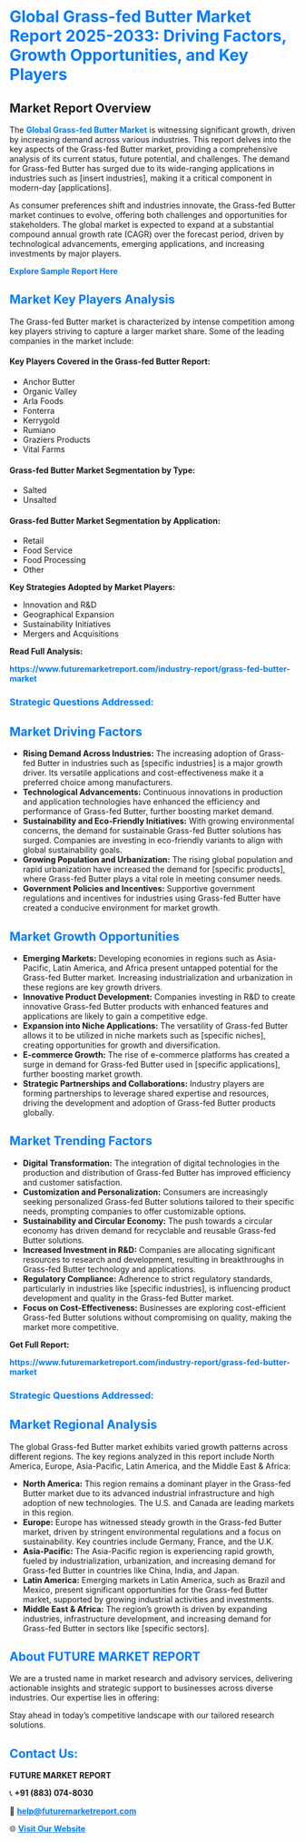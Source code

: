 <h1 style="color: #007BFF;">Global Grass-fed Butter Market Report 2025-2033: Driving Factors, Growth Opportunities, and Key Players</h1>

<section id="overview">
<h2>Market Report Overview</h2>
<p>The <a href="https://www.futuremarketreport.com/industry-report/grass-fed-butter-market" style="color: #007BFF; text-decoration: none;"><strong>Global Grass-fed Butter Market</strong></a> is witnessing significant growth, driven by increasing demand across various industries. This report delves into the key aspects of the Grass-fed Butter market, providing a comprehensive analysis of its current status, future potential, and challenges. The demand for Grass-fed Butter has surged due to its wide-ranging applications in industries such as [insert industries], making it a critical component in modern-day [applications].</p>
<p>As consumer preferences shift and industries innovate, the Grass-fed Butter market continues to evolve, offering both challenges and opportunities for stakeholders. The global market is expected to expand at a substantial compound annual growth rate (CAGR) over the forecast period, driven by technological advancements, emerging applications, and increasing investments by major players.</p>
</section>

<section id="overview">
<p><a href="https://www.futuremarketreport.com/request-sample/reportId=62310" style="color: #007BFF; text-decoration: none;"><strong>Explore Sample Report Here</strong></a></p>
</section>

<section id="key-players">
<h2 style="color: #007BFF;">Market Key Players Analysis</h2>
<p>The Grass-fed Butter market is characterized by intense competition among key players striving to capture a larger market share. Some of the leading companies in the market include:</p>
<h4>Key Players Covered in the Grass-fed Butter Report:</h4>
<ul><li>Anchor Butter</li><li>Organic Valley</li><li>Arla Foods</li><li>Fonterra</li><li>Kerrygold</li><li>Rumiano</li><li>Graziers Products</li><li>Vital Farms</li></ul>
<h4>Grass-fed Butter Market Segmentation by Type:</h4>
<ul><li>Salted</li><li>Unsalted</li></ul>

<h4>Grass-fed Butter Market Segmentation by Application:</h4>
<ul><li>Retail</li><li>Food Service</li><li>Food Processing</li><li>Other</li></ul>
<p><strong>Key Strategies Adopted by Market Players:</strong></p>
<ul>
<li>Innovation and R&D</li>
<li>Geographical Expansion</li>
<li>Sustainability Initiatives</li>
<li>Mergers and Acquisitions</li>
</ul>
</section>

<section>
<p><strong>Read Full Analysis: </strong></p><a href="https://www.futuremarketreport.com/industry-report/grass-fed-butter-market" style="color: #007BFF; text-decoration: none;"><strong>https://www.futuremarketreport.com/industry-report/grass-fed-butter-market</strong></a>
<h3 style="color: #007BFF;">Strategic Questions Addressed:</h3>
</section>

<section id="driving-factors">
<h2 style="color: #007BFF;">Market Driving Factors</h2>
<ul>
<li><strong>Rising Demand Across Industries:</strong> The increasing adoption of Grass-fed Butter in industries such as [specific industries] is a major growth driver. Its versatile applications and cost-effectiveness make it a preferred choice among manufacturers.</li>
<li><strong>Technological Advancements:</strong> Continuous innovations in production and application technologies have enhanced the efficiency and performance of Grass-fed Butter, further boosting market demand.</li>
<li><strong>Sustainability and Eco-Friendly Initiatives:</strong> With growing environmental concerns, the demand for sustainable Grass-fed Butter solutions has surged. Companies are investing in eco-friendly variants to align with global sustainability goals.</li>
<li><strong>Growing Population and Urbanization:</strong> The rising global population and rapid urbanization have increased the demand for [specific products], where Grass-fed Butter plays a vital role in meeting consumer needs.</li>
<li><strong>Government Policies and Incentives:</strong> Supportive government regulations and incentives for industries using Grass-fed Butter have created a conducive environment for market growth.</li>
</ul>
</section>

<section id="growth-opportunities">
<h2 style="color: #007BFF;">Market Growth Opportunities</h2>
<ul>
<li><strong>Emerging Markets:</strong> Developing economies in regions such as Asia-Pacific, Latin America, and Africa present untapped potential for the Grass-fed Butter market. Increasing industrialization and urbanization in these regions are key growth drivers.</li>
<li><strong>Innovative Product Development:</strong> Companies investing in R&D to create innovative Grass-fed Butter products with enhanced features and applications are likely to gain a competitive edge.</li>
<li><strong>Expansion into Niche Applications:</strong> The versatility of Grass-fed Butter allows it to be utilized in niche markets such as [specific niches], creating opportunities for growth and diversification.</li>
<li><strong>E-commerce Growth:</strong> The rise of e-commerce platforms has created a surge in demand for Grass-fed Butter used in [specific applications], further boosting market growth.</li>
<li><strong>Strategic Partnerships and Collaborations:</strong> Industry players are forming partnerships to leverage shared expertise and resources, driving the development and adoption of Grass-fed Butter products globally.</li>
</ul>
</section>

<section id="trending-factors">
<h2 style="color: #007BFF;">Market Trending Factors</h2>
<ul>
<li><strong>Digital Transformation:</strong> The integration of digital technologies in the production and distribution of Grass-fed Butter has improved efficiency and customer satisfaction.</li>
<li><strong>Customization and Personalization:</strong> Consumers are increasingly seeking personalized Grass-fed Butter solutions tailored to their specific needs, prompting companies to offer customizable options.</li>
<li><strong>Sustainability and Circular Economy:</strong> The push towards a circular economy has driven demand for recyclable and reusable Grass-fed Butter solutions.</li>
<li><strong>Increased Investment in R&D:</strong> Companies are allocating significant resources to research and development, resulting in breakthroughs in Grass-fed Butter technology and applications.</li>
<li><strong>Regulatory Compliance:</strong> Adherence to strict regulatory standards, particularly in industries like [specific industries], is influencing product development and quality in the Grass-fed Butter market.</li>
<li><strong>Focus on Cost-Effectiveness:</strong> Businesses are exploring cost-efficient Grass-fed Butter solutions without compromising on quality, making the market more competitive.</li>
</ul>
</section>

<section>
<p><strong>Get Full Report: </strong></p><a href="https://www.futuremarketreport.com/industry-report/grass-fed-butter-market" style="color: #007BFF; text-decoration: none;"><strong>https://www.futuremarketreport.com/industry-report/grass-fed-butter-market</strong></a>
<h3 style="color: #007BFF;">Strategic Questions Addressed:</h3>
</section>


<section id="regional-analysis">
<h2 style="color: #007BFF;">Market Regional Analysis</h2>
<p>The global Grass-fed Butter market exhibits varied growth patterns across different regions. The key regions analyzed in this report include North America, Europe, Asia-Pacific, Latin America, and the Middle East & Africa:</p>
<ul>
<li><strong>North America:</strong> This region remains a dominant player in the Grass-fed Butter market due to its advanced industrial infrastructure and high adoption of new technologies. The U.S. and Canada are leading markets in this region.</li>
<li><strong>Europe:</strong> Europe has witnessed steady growth in the Grass-fed Butter market, driven by stringent environmental regulations and a focus on sustainability. Key countries include Germany, France, and the U.K.</li>
<li><strong>Asia-Pacific:</strong> The Asia-Pacific region is experiencing rapid growth, fueled by industrialization, urbanization, and increasing demand for Grass-fed Butter in countries like China, India, and Japan.</li>
<li><strong>Latin America:</strong> Emerging markets in Latin America, such as Brazil and Mexico, present significant opportunities for the Grass-fed Butter market, supported by growing industrial activities and investments.</li>
<li><strong>Middle East & Africa:</strong> The region’s growth is driven by expanding industries, infrastructure development, and increasing demand for Grass-fed Butter in sectors like [specific sectors].</li>
</ul>
</section>

<footer>
<h2 style="color: #007BFF;">About FUTURE MARKET REPORT</h2>
<p>We are a trusted name in market research and advisory services, delivering actionable insights and strategic support to businesses across diverse industries. Our expertise lies in offering:</p>

<p>Stay ahead in today’s competitive landscape with our tailored research solutions.</p>

<h2 style="color: #007BFF;">Contact Us:</h2>
<p><strong>FUTURE MARKET REPORT</strong></p>
<p>📞 <strong>+91 (883) 074-8030</strong></p>
<p>📧 <strong><a href="mailto:help@futuremarketreport.com" style="color: #007BFF;">help@futuremarketreport.com</a></strong></p>
<p>🌐 <strong><a href="https://www.futuremarketreport.com/" style="color: #007BFF;">Visit Our Website</a></strong></p>
</footer>
